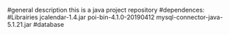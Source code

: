 #general description
this is a java project repository
#dependences:
   #Librairies
jcalendar-1.4.jar
poi-bin-4.1.0-20190412
mysql-connector-java-5.1.21.jar
   #database
